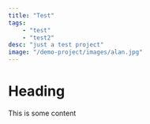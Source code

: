 ```yaml
---
title: "Test"
tags:
    - "test"
    - "test2"
desc: "just a test project"
image: "/demo-project/images/alan.jpg"
---
```


# Heading
This is some content